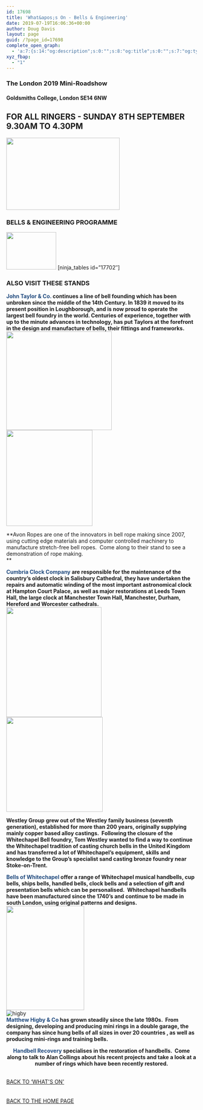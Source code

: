 ```yaml
---
id: 17698
title: 'What&apos;s On - Bells & Engineering'
date: 2019-07-19T16:06:36+00:00
author: Doug Davis
layout: page
guid: /?page_id=17698
complete_open_graph:
  - 'a:7:{s:14:"og:description";s:0:"";s:8:"og:title";s:0:"";s:7:"og:type";s:0:"";s:12:"twitter:card";s:7:"summary";s:15:"twitter:creator";s:0:"";s:19:"twitter:description";s:0:"";s:8:"og:image";s:0:"";}'
xyz_fbap:
  - "1"
---
```

### The London 2019 Mini-Roadshow

#### Goldsmiths College, London SE14 6NW

## FOR ALL RINGERS - SUNDAY 8TH SEPTEMBER 9.30AM TO 4.30PM

<img loading="lazy" width="300" height="191" src="https://cccbr.org.uk/wp-content/uploads/2019/05/london2019_logo-300x191.jpg" alt="" srcset="https://cccbr.org.uk/wp-content/uploads/2019/05/london2019_logo-300x191.jpg 300w, https://cccbr.org.uk/wp-content/uploads/2019/05/london2019_logo.jpg 540w" sizes="(max-width: 300px) 100vw, 300px" /> 

### BELLS & ENGINEERING PROGRAMME

<img loading="lazy" width="132" height="99" src="https://cccbr.org.uk/wp-content/uploads/2019/07/bellseng.jpg" alt="" />  
[ninja_tables id=&#8221;17702&#8243;] 

### ALSO VISIT THESE STANDS

**<font color="#1f497d">John Taylor & Co.</font> continues a line of bell founding which has been unbroken since the middle of the 14th Century. In 1839 it moved to its present position in Loughborough, and is now proud to operate the largest bell foundry in the world. Centuries of experience, together with up to the minute advances in technology, has put Taylors at the forefront in the design and manufacture of bells, their fittings and frameworks.**  
<img loading="lazy" width="279" height="261" src="https://cccbr.org.uk/wp-content/uploads/2019/07/taylors.jpg" alt="" />  
<img loading="lazy" width="228" height="254" src="https://cccbr.org.uk/wp-content/uploads/2019/07/avon.jpg" alt="" /> 

**Avon Ropes are one of the innovators in bell rope making since 2007, using cutting edge materials and computer controlled machinery to manufacture stretch-free bell ropes.  Come along to their stand to see a demonstration of rope making.  
** 

**<font color="#1f497d">Cumbria Clock Company</font> are responsible for the maintenance of the country’s oldest clock in Salisbury Cathedral, they have undertaken the repairs and automatic winding of the most important astronomical clock at Hampton Court Palace, as well as major restorations at Leeds Town Hall, the large clock at Manchester Town Hall, Manchester, Durham, Hereford and Worcester cathedrals.**  
<img loading="lazy" width="252" height="291" src="https://cccbr.org.uk/wp-content/uploads/2019/07/cumbria.jpg" alt="" />  
<img loading="lazy" width="255" height="251" src="https://cccbr.org.uk/wp-content/uploads/2019/07/westley.jpg" alt="" /> 

**Westley Group** **grew out of the Westley family business (seventh generation), established for more than 200 years, originally supplying mainly copper based alloy castings.  Following the closure of the Whitechapel Bell foundry, Tom Westley wanted to find a way to continue the Whitechapel tradition of casting church bells in the United Kingdom and has transferred a lot of Whitechapel’s equipment, skills and knowledge to the Group’s specialist sand casting bronze foundry near Stoke-on-Trent.**

**<font color="#1f497d">Bells of Whitechapel</font> offer a range of Whitechapel musical handbells, cup bells, ships bells, handled bells, clock bells and a selection of gift and presentation bells which can be personalised.  Whitechapel handbells have been manufactured since the 1740’s and continue to be made in south London, using original patterns and designs.**  
<img loading="lazy" width="206" height="276" src="https://cccbr.org.uk/wp-content/uploads/2019/07/whitechapel.jpg" alt="" />  
![higby](https://cccbr.org.uk/wp-content/uploads/elementor/thumbs/higby-ob092gnye5le3f13eb0qp8n3n68ix09wuahl8q2b3s.jpg "higby")  
**<font color="#1f497d">Matthew Higby & Co</font> has grown steadily since the late 1980s.  From designing, developing and producing mini rings in a double garage, the company has since hung bells of all sizes in over 20 countries , as well as producing mini-rings and training bells.**

<p style="text-align: center;">
  <strong><font color="#1f497d">Handbell Recovery</font> specialises in the restoration of handbells.  Come along to talk to Alan Collings about his recent projects and take a look at a number of rings which have been recently restored.</strong>
</p>

<a href="/about/annual-meetings/2019-meeting/mini-roadshow/whats-on" role="button"><br /> BACK TO &#8216;WHAT&apos;S ON&apos;<br /> </a>  
<a href="/about/annual-meetings/2019-meeting/mini-roadshow" role="button"><br /> BACK TO THE HOME PAGE<br /> </a>
